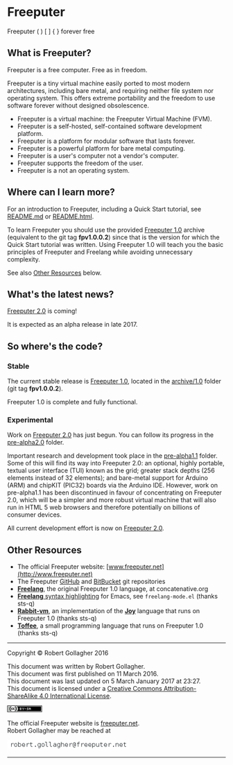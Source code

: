 <meta http-equiv="content-type" content="text/html;charset=utf-8">

# Freeputer

Freeputer ( ) \[ \] { } forever free

## What is Freeputer?

Freeputer is a free computer. Free as in freedom.

Freeputer is a tiny virtual machine easily ported to most modern architectures, including bare metal, and requiring neither file system nor operating system. This offers extreme portability and the freedom to use software forever without designed obsolescence.

* Freeputer is a virtual machine: the Freeputer Virtual Machine (FVM).
* Freeputer is a self-hosted, self-contained software development platform.
* Freeputer is a platform for modular software that lasts forever.
* Freeputer is a powerful platform for bare metal computing.
* Freeputer is a user's computer not a vendor's computer.
* Freeputer supports the freedom of the user.
* Freeputer is a not an operating system.

## Where can I learn more?

For an introduction to Freeputer, including a Quick Start tutorial, see [README.md](archive/1.0/README.md) or [README.html](archive/1.0/README.html).

To learn Freeputer you should use the provided [Freeputer&nbsp;1.0](archive/1.0) archive (equivalent to the git tag **fpv1.0.0.2**) since that is the version for which the Quick Start tutorial was written. Using Freeputer 1.0 will teach you the basic principles of Freeputer and Freelang while avoiding unnecessary complexity.

See also [Other Resources](#other-resources) below.

## What's the latest news?

[Freeputer&nbsp;2.0](pre-alpha/pre-alpha2.0) is coming!

It is expected as an alpha release in late 2017.

## So where's the code?

### Stable

The current stable release is [Freeputer&nbsp;1.0](archive/1.0), located in the [archive/1.0](archive/1.0) folder (git tag **fpv1.0.0.2**).

Freeputer 1.0 is complete and fully functional.

### Experimental

Work on [Freeputer&nbsp;2.0](pre-alpha/pre-alpha2.0) has just begun. You can follow its progress in the [pre-alpha2.0](pre-alpha/pre-alpha2.0) folder.

Important research and development took place in the [pre-alpha1.1](pre-alpha/pre-alpha1.1) folder. Some of this will find its way into Freeputer&nbsp;2.0: an optional, highly portable, textual user interface (TUI) known as the grid; greater stack depths (256 elements instead of 32 elements); and bare-metal support for Arduino (ARM) and chipKIT (PIC32) boards via the Arduino IDE. However, work on pre-alpha1.1 has been discontinued in favour of concentrating on Freeputer 2.0, which will be a simpler and more robust virtual machine that will also run in HTML 5 web browsers and therefore potentially on billions of consumer devices.

All current development effort is now on [Freeputer&nbsp;2.0](pre-alpha/pre-alpha2.0).

## Other Resources

* The official Freeputer website: [www.freeputer.net](http://www.freeputer.net)
* The Freeputer [GitHub](https://github.com/RobertGollagher/Freeputer) and [BitBucket](https://bitbucket.org/RobertGollagher/freeputer/src) git repositories
* [**Freelang**](http://www.concatenative.org/wiki/view/Freelang), the original Freeputer&nbsp;1.0 language, at concatenative.org
* [**Freelang** syntax highlighting](https://bitbucket.org/sts-q/freeputer/src) for Emacs, see `freelang-mode.el` (thanks sts-q)
* [**Rabbit-vm**](https://bitbucket.org/sts-q/freeputer/src), an implementation of the [**Joy**](https://en.wikipedia.org/wiki/Joy_%28programming_language%29) language that runs on Freeputer&nbsp;1.0 (thanks sts-q)
* [**Toffee**](https://bitbucket.org/sts-q/toffee/src), a small programming language that runs on Freeputer&nbsp;1.0 (thanks sts-q)

---

Copyright © Robert Gollagher 2016  

This document was written by Robert Gollagher.  
This document was first published on 11 March 2016.  
This document was last updated on 5 March January 2017 at 23:27.  
This document is licensed under a [Creative Commons Attribution-ShareAlike 4.0 International License](http://creativecommons.org/licenses/by-sa/4.0/).

[![](doc/img/80x15.png)](http://creativecommons.org/licenses/by-sa/4.0/)


The official Freeputer website is [freeputer.net](http://www.freeputer.net).  
Robert Gollagher may be reached at

![](doc/img/abc.png)

---

